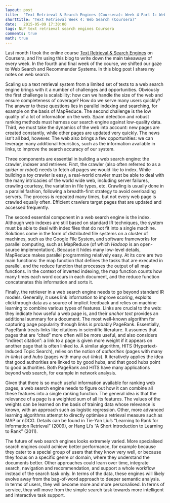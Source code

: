 ```yaml
---
layout: post
title:  "Text Retrieval & Search Engines (Coursera): Week 4 Part 1: Web Search"
shorttitle: "Text Retrieval Week 4: Web Search (Coursera)"
date:   2015-05-09 17:30:00
tags: NLP text retrieval search engines Coursera
comments: true
math: true
---
```


<p class="first">Last month I took the online course <a href="https://www.coursera.org/course/textretrieval">Text Retrieval & Search Engines</a> on Coursera, and I’m using this blog to write down the main takeaways of every week. In the fourth and final week of the course, we shifted our gaze to Web Search and Recommender Systems. In this blog post I share my notes on web search.</p>

<p>Scaling up a text retrieval system from a limited set of texts to a web search engine brings with it a number of challenges and opportunities. Obviously the first challenge is scalability: how can we handle the size of the web and ensure completeness of coverage? How do we serve many users quickly? The answer to these questions lies in parallel indexing and searching, for example on the basis of MapReduce. The second challenge is the low quality of a lot of information on the web. Spam detection and robust ranking methods must harness our search engine against low-quality data. Third, we must take the dynamics of the web into account: new pages are created constantly, while other pages are updated very quickly. The news isn’t all bad, however. The web also brings a few opportunities: we can leverage many additional heuristics, such as the information available in links, to improve the search accuracy of our system.</p>

<p>Three components are essential in building a web search engine: the crawler, indexer and retriever. First, the crawler (also often referred to as a <em>spider</em> or <em>robot</em>) needs to fetch all pages we would like to index. While building a toy crawler is easy, a real-world crawler must be able to deal with the many intricacies of the world wide web, including server failures, crawling courtesy, the variation in file types, etc. Crawling is usually done in a parallel fashion, following a breadth-first strategy to avoid overloading servers. The process is repeated many times, but not every web page is crawled equally often. Efficient crawlers target pages that are updated and accessed frequently.</p>

<p>The second essential component in a web search engine is the index. Although web indexes are still based on standard IR techniques, the system must be able to deal with index files that do not fit into a single machine. Solutions come in the form of distributed file systems on a cluster of machines, such as the Google File System, and software frameworks for parallel computing, such as MapReduce (of which <em>Hadoop</em> is an open-source implementation). Because it hides many low-level details, MapReduce makes parallel programming relatively easy. At its core are two main functions: the map function that defines the tasks that are executed in parallel, and the reduce function that processes the output of all map functions. In the context of inverted indexing, the map function counts how many times each word occurs in each document, and the reduce function concatenates this information and sorts it.</p>

<p>Finally, the retriever in a web search engine needs to go beyond standard IR models. Generally, it uses link information to improve scoring, exploits clickthrough data as a source of implicit feedback and relies on machine learning to combine various types of features. Links are crucial to the web: they indicate how useful a web page is, and their <em>anchor text</em> provides an additional summary for a document. The most well-known algorithm for capturing page popularity through links is probably PageRank. Essentially, PageRank treats links like citations in scientific literature. It assumes that pages that are “cited” more often will be more useful, and also considers “indirect citation”: a link to a page is given more weight if it appears on another page that is often linked to. A similar algorithm, HITS (Hypertext-Induced Topic Search), relies on the notion of <em>authorities</em> (pages with many <em>in-links</em>) and <em>hubs</em> (pages with many <em>out-links</em>). It iteratively applies the idea that good authorities are linked to by good hubs, and that good hubs point to good authorities. Both PageRank and HITS have many applications beyond web search, for example in network analysis.
</p>

<p>Given that there is so much useful information available for ranking web pages, a web search engine needs to figure out how it can combine all these features into a single ranking function. The general idea is that the relevance of a page is a weighted sum of all its features. The values of the weights can be learned on the basis of training data whose relevance is known, with an approach such as logistic regression. Other, more advanced learning algorithms attempt to directly optimise a retrieval measure such as MAP or nDCG. Details can be found in Tie-Yan Liu’s “Learning to Rank for Information Retrieval” (2009), or Hang Li’s “A Short Introduction to Learning to Rank” (2011).
</p>

<p>The future of web search engines looks extremely varied. More specialised search engines could achieve better performance, for example because they cater to a special group of users that they know very well, or because they focus on a specific genre or domain, where they understand the documents better. Other approaches could learn over time, integrate search, navigation and recommendation, and support a whole workflow instead of the search task only. In terms of the data, these engines will likely evolve away from the bag-of-word approach to deeper semantic analysis. In terms of users, they will become more and more personalised. In terms of service, they will move from the simple search task towards more intelligent and interactive task support.</p>
